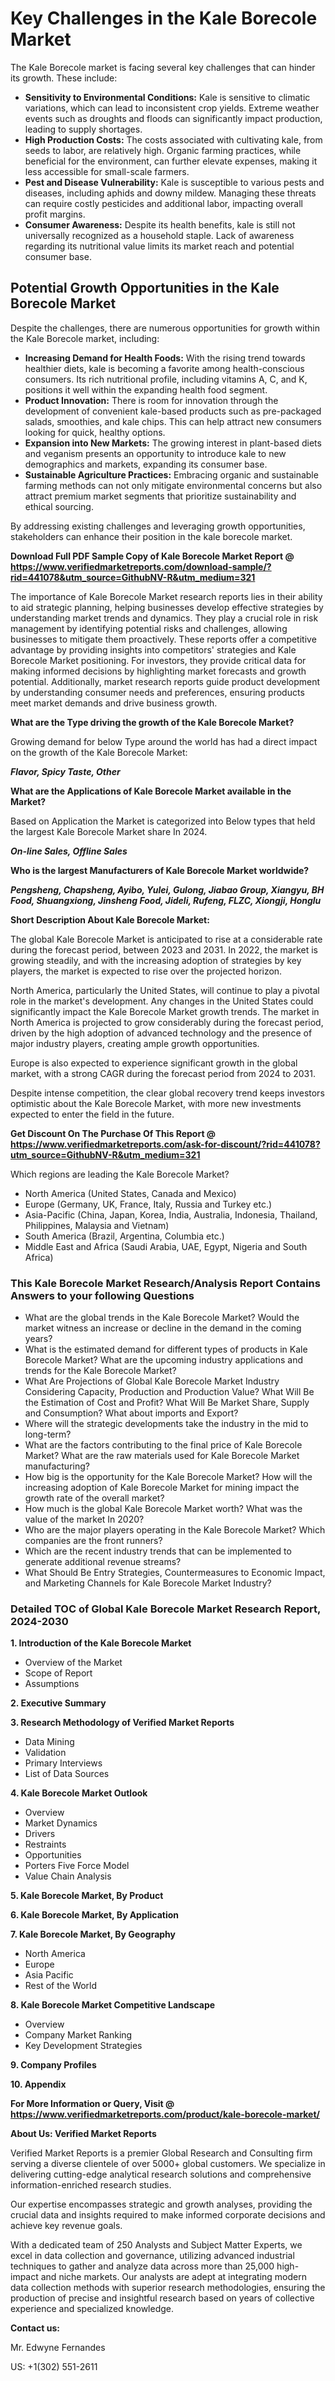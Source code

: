 <p class=""><h1>Key Challenges in the Kale Borecole Market</h1><p>The Kale Borecole market is facing several key challenges that can hinder its growth. These include:</p><ul>    <li><strong>Sensitivity to Environmental Conditions:</strong> Kale is sensitive to climatic variations, which can lead to inconsistent crop yields. Extreme weather events such as droughts and floods can significantly impact production, leading to supply shortages.</li>    <li><strong>High Production Costs:</strong> The costs associated with cultivating kale, from seeds to labor, are relatively high. Organic farming practices, while beneficial for the environment, can further elevate expenses, making it less accessible for small-scale farmers.</li>    <li><strong>Pest and Disease Vulnerability:</strong> Kale is susceptible to various pests and diseases, including aphids and downy mildew. Managing these threats can require costly pesticides and additional labor, impacting overall profit margins.</li>    <li><strong>Consumer Awareness:</strong> Despite its health benefits, kale is still not universally recognized as a household staple. Lack of awareness regarding its nutritional value limits its market reach and potential consumer base.</li></ul><h2>Potential Growth Opportunities in the Kale Borecole Market</h1><p>Despite the challenges, there are numerous opportunities for growth within the Kale Borecole market, including:</p><ul>    <li><strong>Increasing Demand for Health Foods:</strong> With the rising trend towards healthier diets, kale is becoming a favorite among health-conscious consumers. Its rich nutritional profile, including vitamins A, C, and K, positions it well within the expanding health food segment.</li>    <li><strong>Product Innovation:</strong> There is room for innovation through the development of convenient kale-based products such as pre-packaged salads, smoothies, and kale chips. This can help attract new consumers looking for quick, healthy options.</li>    <li><strong>Expansion into New Markets:</strong> The growing interest in plant-based diets and veganism presents an opportunity to introduce kale to new demographics and markets, expanding its consumer base.</li>    <li><strong>Sustainable Agriculture Practices:</strong> Embracing organic and sustainable farming methods can not only mitigate environmental concerns but also attract premium market segments that prioritize sustainability and ethical sourcing.</li></ul><p>By addressing existing challenges and leveraging growth opportunities, stakeholders can enhance their position in the kale borecole market.</p></p><p class=""><strong>Download Full PDF Sample Copy of Kale Borecole Market Report @ <a href="https://www.verifiedmarketreports.com/download-sample/?rid=441078&utm_source=GithubNV-R&utm_medium=321" target="_blank">https://www.verifiedmarketreports.com/download-sample/?rid=441078&utm_source=GithubNV-R&utm_medium=321</a></strong></p><p>The importance of&nbsp;Kale Borecole Market research reports lies in their ability to aid strategic planning, helping businesses develop effective strategies by understanding market trends and dynamics. They play a crucial role in risk management by identifying potential risks and challenges, allowing businesses to mitigate them proactively. These reports offer a competitive advantage by providing insights into competitors' strategies and Kale Borecole Market positioning. For investors, they provide critical data for making informed decisions by highlighting market forecasts and growth potential. Additionally, market research reports guide product development by understanding consumer needs and preferences, ensuring products meet market demands and drive business growth.</p><p><strong>What are the&nbsp;Type driving the growth of the Kale Borecole Market?</strong></p><p id="" class="">Growing demand for below Type around the world has had a direct impact on the growth of the Kale Borecole Market:</p><p class=""><em><strong>Flavor, Spicy Taste, Other</strong></em></p><p class=""><strong>What are the&nbsp;Applications&nbsp;of Kale Borecole Market available in the Market?</strong></p><p id="" class="">Based on Application the Market is categorized into Below types that held the largest Kale Borecole Market share In 2024.</p><p class=""><em><strong>On-line Sales, Offline Sales</strong></em></p><p class=""><strong>Who is the largest Manufacturers of Kale Borecole Market worldwide?</strong></p><p><em><strong>Pengsheng, Chapsheng, Ayibo, Yulei, Gulong, Jiabao Group, Xiangyu, BH Food, Shuangxiong, Jinsheng Food, Jideli, Rufeng, FLZC, Xiongji, Honglu</strong></em></p><p id="" class=""><strong>Short Description About Kale Borecole Market:</strong></p><p>The global Kale Borecole Market is anticipated to rise at a considerable rate during the forecast period, between 2023 and 2031. In 2022, the market is growing steadily, and with the increasing adoption of strategies by key players, the market is expected to rise over the projected horizon.</p><p>North America, particularly the United States, will continue to play a pivotal role in the market's development. Any changes in the United States could significantly impact the Kale Borecole Market growth trends. The market in North America is projected to grow considerably during the forecast period, driven by the high adoption of advanced technology and the presence of major industry players, creating ample growth opportunities.</p><p>Europe is also expected to experience significant growth in the global market, with a strong CAGR during the forecast period from 2024 to 2031.</p><p>Despite intense competition, the clear global recovery trend keeps investors optimistic about the Kale Borecole Market, with more new investments expected to enter the field in the future.</p><p id="" class=""><strong>Get Discount On The Purchase Of This Report @ <a href="https://www.verifiedmarketreports.com/ask-for-discount/?rid=441078?utm_source=GithubNV-R&utm_medium=321" target="_blank">https://www.verifiedmarketreports.com/ask-for-discount/?rid=441078?utm_source=GithubNV-R&utm_medium=321</a></strong></p><p class="">Which regions are leading the Kale Borecole Market?</p><ul><li>North America (United States, Canada and Mexico)</li><li>Europe (Germany, UK, France, Italy, Russia and Turkey etc.)</li><li>Asia-Pacific (China, Japan, Korea, India, Australia, Indonesia, Thailand, Philippines, Malaysia and Vietnam)</li><li>South America (Brazil, Argentina, Columbia etc.)</li><li>Middle East and Africa (Saudi Arabia, UAE, Egypt, Nigeria and South Africa)</li></ul><h3 id="" class="">This Kale Borecole Market Research/Analysis Report Contains Answers to your following Questions</h3><ul><li>What are the global trends in the Kale Borecole Market? Would the market witness an increase or decline in the demand in the coming years?</li><li>What is the estimated demand for different types of products in Kale Borecole Market? What are the upcoming industry applications and trends for the Kale Borecole Market?</li><li>What Are Projections of Global Kale Borecole Market Industry Considering Capacity, Production and Production Value? What Will Be the Estimation of Cost and Profit? What Will Be Market Share, Supply and Consumption? What about imports and Export?</li><li>Where will the strategic developments take the industry in the mid to long-term?</li><li>What are the factors contributing to the final price of Kale Borecole Market? What are the raw materials used for Kale Borecole Market manufacturing?</li><li>How big is the opportunity for the Kale Borecole Market? How will the increasing adoption of Kale Borecole Market for mining impact the growth rate of the overall market?</li><li>How much is the global Kale Borecole Market worth? What was the value of the market In 2020?</li><li>Who are the major players operating in the Kale Borecole Market? Which companies are the front runners?</li><li>Which are the recent industry trends that can be implemented to generate additional revenue streams?</li><li>What Should Be Entry Strategies, Countermeasures to Economic Impact, and Marketing Channels for Kale Borecole Market Industry?</li></ul><h3 id="" class="">Detailed TOC of Global Kale Borecole Market Research Report, 2024-2030</h3><p id="" class=""><strong>1. Introduction of the Kale Borecole Market</strong></p><ul><li>Overview of the Market</li><li>Scope of Report</li><li>Assumptions</li></ul><p id="" class=""><strong>2. Executive Summary</strong></p><p id="" class=""><strong>3. Research Methodology of Verified Market Reports</strong></p><ul><li>Data Mining</li><li>Validation</li><li>Primary Interviews</li><li>List of Data Sources</li></ul><p id="" class=""><strong>4. Kale Borecole Market Outlook</strong></p><ul><li>Overview</li><li>Market Dynamics</li><li>Drivers</li><li>Restraints</li><li>Opportunities</li><li>Porters Five Force Model</li><li>Value Chain Analysis</li></ul><p id="" class=""><strong>5. Kale Borecole Market, By Product</strong></p><p id="" class=""><strong>6. Kale Borecole Market, By Application</strong></p><p id="" class=""><strong>7. Kale Borecole Market, By Geography</strong></p><ul><li>North America</li><li>Europe</li><li>Asia Pacific</li><li>Rest of the World</li></ul><p id="" class=""><strong>8. Kale Borecole Market Competitive Landscape</strong></p><ul><li>Overview</li><li>Company Market Ranking</li><li>Key Development Strategies</li></ul><p id="" class=""><strong>9. Company Profiles</strong></p><p id="" class=""><strong>10. Appendix</strong></p><p id="" class=""><strong>For More Information or Query, Visit @ <a href="https://www.verifiedmarketreports.com/product/kale-borecole-market/" target="_blank">https://www.verifiedmarketreports.com/product/kale-borecole-market/</a></strong></p><p id="" class=""><strong>About Us: Verified Market Reports</strong></p><p id="" class="">Verified Market Reports is a premier Global Research and Consulting firm serving a diverse clientele of over 5000+ global customers. We specialize in delivering cutting-edge analytical research solutions and comprehensive information-enriched research studies.</p><p id="" class="">Our expertise encompasses strategic and growth analyses, providing the crucial data and insights required to make informed corporate decisions and achieve key revenue goals.</p><p id="" class="">With a dedicated team of 250 Analysts and Subject Matter Experts, we excel in data collection and governance, utilizing advanced industrial techniques to gather and analyze data across more than 25,000 high-impact and niche markets. Our analysts are adept at integrating modern data collection methods with superior research methodologies, ensuring the production of precise and insightful research based on years of collective experience and specialized knowledge.</p><p id="" class=""><strong>Contact us:</strong></p><p id="" class="">Mr. Edwyne Fernandes</p><p id="" class="">US: +1(302) 551-2611</p>